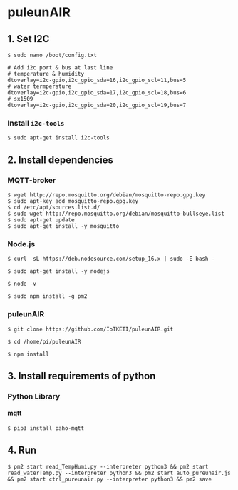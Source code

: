 # puleunAIR

## 1. Set I2C
```
$ sudo nano /boot/config.txt

# Add i2c port & bus at last line
# temperature & humidity
dtoverlay=i2c-gpio,i2c_gpio_sda=16,i2c_gpio_scl=11,bus=5 
# water termperature
dtoverlay=i2c-gpio,i2c_gpio_sda=17,i2c_gpio_scl=18,bus=6 
# sx1509
dtoverlay=i2c-gpio,i2c_gpio_sda=20,i2c_gpio_scl=19,bus=7
```
### Install `i2c-tools`
```shell
$ sudo apt-get install i2c-tools
```

## 2. Install dependencies
### MQTT-broker
```
$ wget http://repo.mosquitto.org/debian/mosquitto-repo.gpg.key
$ sudo apt-key add mosquitto-repo.gpg.key
$ cd /etc/apt/sources.list.d/
$ sudo wget http://repo.mosquitto.org/debian/mosquitto-bullseye.list 
$ sudo apt-get update
$ sudo apt-get install -y mosquitto
```
### Node.js
```shell
$ curl -sL https://deb.nodesource.com/setup_16.x | sudo -E bash -

$ sudo apt-get install -y nodejs

$ node -v

$ sudo npm install -g pm2
```
### puleunAIR
```shell
$ git clone https://github.com/IoTKETI/puleunAIR.git

$ cd /home/pi/puleunAIR

$ npm install
```

## 3. Install requirements of python
### Python Library
#### mqtt
```shell
$ pip3 install paho-mqtt
```

## 4. Run
```shell
$ pm2 start read_TempHumi.py --interpreter python3 && pm2 start read_waterTemp.py --interpreter python3 && pm2 start auto_pureunair.js && pm2 start ctrl_pureunair.py --interpreter python3 && pm2 save
```
